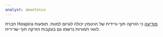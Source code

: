 ```yaml
---
analyst: amantonio
---
```


חברת Hospira [מודיעה](https://dailymed.nlm.nih.gov/dailymed/drugInfo.cfm?setid=e8808230-2c44-44c6-8cab-8f29b6b34051) כי הזרקה תוך-ורידית של הויטמין יכולה לגרום למוות. תופעות לוואי חמורות נרשמו גם בעקבות הזרקה תוך-שרירית.


